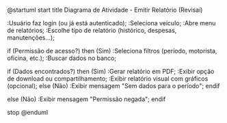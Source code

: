 @startuml
start
title Diagrama de Atividade - Emitir Relatório (Revisaí)

:Usuário faz login (ou já está autenticado);
:Seleciona veículo;
:Abre menu de relatórios;
:Escolhe tipo de relatório (histórico, despesas, manutenções...);

if (Permissão de acesso?) then (Sim)
  :Seleciona filtros (período, motorista, oficina, etc.);
  :Buscar dados no banco;

  if (Dados encontrados?) then (Sim)
    :Gerar relatório em PDF;
    :Exibir opção de download ou compartilhamento;
    :Exibir relatório visual com gráficos (opcional);
  else (Não)
    :Exibir mensagem "Sem dados para o período";
  endif

else (Não)
  :Exibir mensagem "Permissão negada";
endif

stop
@enduml
